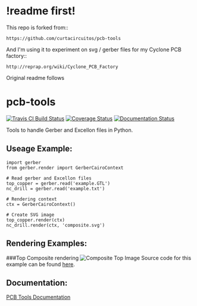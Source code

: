 !readme first!
==============

This repo is forked from:: 

    https://github.com/curtacircuitos/pcb-tools

And I'm using it to experiment on svg / gerber files for my Cyclone PCB factory:: 

    http://reprap.org/wiki/Cyclone_PCB_Factory

Original readme follows

pcb-tools
============
[![Travis CI Build Status](https://travis-ci.org/curtacircuitos/pcb-tools.svg?branch=master)](https://travis-ci.org/curtacircuitos/pcb-tools)
[![Coverage Status](https://coveralls.io/repos/curtacircuitos/pcb-tools/badge.png?branch=master)](https://coveralls.io/r/curtacircuitos/pcb-tools?branch=master)
[![Documentation Status](https://readthedocs.org/projects/pcb-tools/badge/?version=latest)](https://readthedocs.org/projects/pcb-tools/?badge=latest)

Tools to handle Gerber and Excellon files in Python.

Useage Example:
---------------
    import gerber
    from gerber.render import GerberCairoContext

    # Read gerber and Excellon files
    top_copper = gerber.read('example.GTL')
    nc_drill = gerber.read('example.txt')

    # Rendering context
    ctx = GerberCairoContext()

    # Create SVG image
    top_copper.render(ctx)
    nc_drill.render(ctx, 'composite.svg')


Rendering Examples:
-------------------
###Top Composite rendering
![Composite Top Image](examples/cairo_example.png)
Source code for this example can be found [here](examples/cairo_example.py).


Documentation:
--------------
[PCB Tools Documentation](http://pcb-tools.readthedocs.org/en/latest/)
